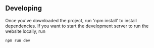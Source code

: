 
## Developing

Once you've downloaded the project, run 'npm install' to install dependencies. If you want to start the development server to run the website locally, run 

```bash
npm run dev


